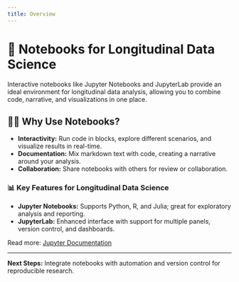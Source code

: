 ```yaml
---
title: Overview
---
```


# 📓 **Notebooks for Longitudinal Data Science**

Interactive notebooks like Jupyter Notebooks and JupyterLab provide an ideal environment for longitudinal data analysis, allowing you to combine code, narrative, and visualizations in one place.

## 🧑‍💻 **Why Use Notebooks?**

- **Interactivity:** Run code in blocks, explore different scenarios, and visualize results in real-time.
- **Documentation:** Mix markdown text with code, creating a narrative around your analysis.
- **Collaboration:** Share notebooks with others for review or collaboration.

### 📊 **Key Features for Longitudinal Data Science**

- **Jupyter Notebooks:** Supports Python, R, and Julia; great for exploratory analysis and reporting.
- **JupyterLab:** Enhanced interface with support for multiple panels, version control, and dashboards.

Read more: [Jupyter Documentation](https://jupyter.org/documentation)

---

**Next Steps:** Integrate notebooks with automation and version control for reproducible research.
